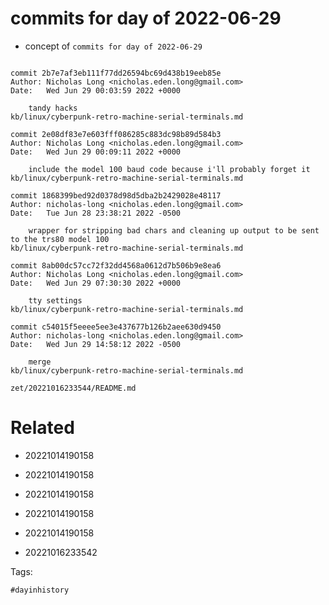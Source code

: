 # commits for day of 2022-06-29

- concept of `commits for day of 2022-06-29`

```

commit 2b7e7af3eb111f77dd26594bc69d438b19eeb85e
Author: Nicholas Long <nicholas.eden.long@gmail.com>
Date:   Wed Jun 29 00:03:59 2022 +0000

    tandy hacks
kb/linux/cyberpunk-retro-machine-serial-terminals.md

commit 2e08df83e7e603fff086285c883dc98b89d584b3
Author: Nicholas Long <nicholas.eden.long@gmail.com>
Date:   Wed Jun 29 00:09:11 2022 +0000

    include the model 100 baud code because i'll probably forget it
kb/linux/cyberpunk-retro-machine-serial-terminals.md

commit 1868399bed92d0378d98d5dba2b2429028e48117
Author: nicholas-long <nicholas.eden.long@gmail.com>
Date:   Tue Jun 28 23:38:21 2022 -0500

    wrapper for stripping bad chars and cleaning up output to be sent to the trs80 model 100
kb/linux/cyberpunk-retro-machine-serial-terminals.md

commit 8ab00dc57cc72f32dd4568a0612d7b506b9e8ea6
Author: Nicholas Long <nicholas.eden.long@gmail.com>
Date:   Wed Jun 29 07:30:30 2022 +0000

    tty settings
kb/linux/cyberpunk-retro-machine-serial-terminals.md

commit c54015f5eeee5ee3e437677b126b2aee630d9450
Author: nicholas-long <nicholas.eden.long@gmail.com>
Date:   Wed Jun 29 14:58:12 2022 -0500

    merge
kb/linux/cyberpunk-retro-machine-serial-terminals.md
```

` zet/20221016233544/README.md `

# Related

- 20221014190158

- 20221014190158

- 20221014190158

- 20221014190158

- 20221014190158

- 20221016233542

Tags:

    #dayinhistory
